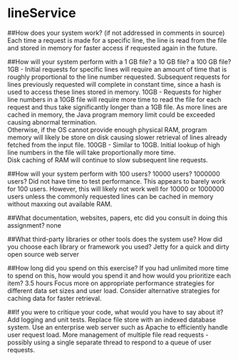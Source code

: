 # lineService

##How does your system work? (if not addressed in comments in source)
Each time a request is made for a specific line, the line is read from the file and stored in memory for faster access if requested again in the future.

##How will your system perform with a 1 GB file? a 10 GB file? a 100 GB file?
1GB - Initial requests for specific lines will require an amount of time that is roughly proportional to the line number requested.
Subsequent requests for lines previously requested will complete in constant time, since a hash is used to access these lines stored in memory.
10GB - Requests for higher line numbers in a 10GB file will require more time to read the file for each request and thus take significantly longer than a 1GB file.
As more lines are cached in memory, the Java program memory limit could be exceeded causing abnormal termination.  
Otherwise, if the OS cannot provide enough physical RAM, program memory will likely be store on disk causing slower retrieval of lines already fetched from the input file.
100GB - Similar to 10GB.  Initial lookup of high line numbers in the file will take proportionally more time.  
Disk caching of RAM will continue to slow subsequent line requests.

##How will your system perform with 100 users? 10000 users? 1000000 users?
Did not have time to test performance.  This appears to barely work for 100 users.  However, this will likely not work well for 10000 or 1000000 users unless the commonly requested lines can be cached in memory without maxxing out available RAM.

##What documentation, websites, papers, etc did you consult in doing this assignment?
none

##What third-party libraries or other tools does the system use? How did you choose each library or framework you used?
Jetty for a quick and dirty open source web server

##How long did you spend on this exercise? If you had unlimited more time to spend on this, how would you spend it and how would you prioritize each item?
3.5 hours
Focus more on appropriate performance strategies for different data set sizes and user load.
Consider alternative strategies for caching data for faster retrieval.

##If you were to critique your code, what would you have to say about it?
Add logging and unit tests.
Replace file store with an indexed database system.
Use an enterprise web server such as Apache to efficiently handle user request load.
More management of multiple file read requests - possibly using a single separate thread to respond to a queue of user requests.
